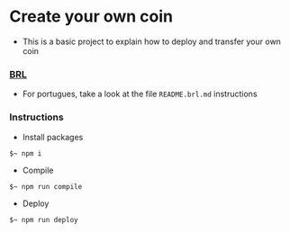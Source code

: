 # Create your own coin

- This is a basic project to explain how to deploy and transfer your own coin

### [BRL](https://github.com/RafilxTenfen/create-your-coin/blob/main/README.brl.md)
- For portugues, take a look at the file `README.brl.md` instructions

### Instructions
- Install packages
```shell
$~ npm i
```

- Compile
```shell
$~ npm run compile
```

- Deploy
```shell
$~ npm run deploy
```
